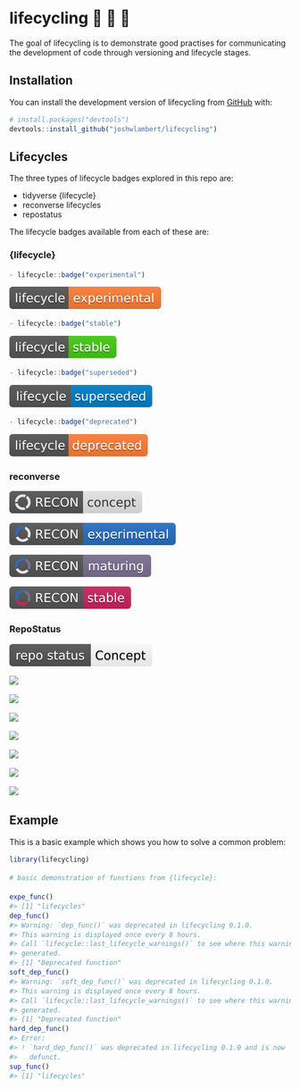 
<!-- README.md is generated from README.Rmd. Please edit that file -->

# lifecycling :bicyclist: :bicyclist: :bicyclist:

<!-- badges: start -->
<!-- badges: end -->

The goal of lifecycling is to demonstrate good practises for
communicating the development of code through versioning and lifecycle
stages.

## Installation

You can install the development version of lifecycling from
[GitHub](https://github.com/) with:

``` r
# install.packages("devtools")
devtools::install_github("joshwlambert/lifecycling")
```

## Lifecycles

The three types of lifecycle badges explored in this repo are:

- tidyverse {lifecycle}
- reconverse lifecycles
- repostatus

The lifecycle badges available from each of these are:

### {lifecycle}

``` r
- lifecycle::badge("experimental")
```

![](man/figures/lifecycle-experimental.svg)

``` r
- lifecycle::badge("stable")
```

![](man/figures/lifecycle-stable.svg)

``` r
- lifecycle::badge("superseded")
```

![](man/figures/lifecycle-superseded.svg)

``` r
- lifecycle::badge("deprecated")
```

![](man/figures/lifecycle-deprecated.svg)

### reconverse

![](https://raw.githubusercontent.com/reconverse/reconverse.github.io/master/images/badge-concept.svg)

![](https://raw.githubusercontent.com/reconverse/reconverse.github.io/master/images/badge-experimental.svg)

![](https://raw.githubusercontent.com/reconverse/reconverse.github.io/master/images/badge-maturing.svg)

![](https://raw.githubusercontent.com/reconverse/reconverse.github.io/master/images/badge-stable.svg)

### RepoStatus

![](https://raw.githubusercontent.com/jantman/repostatus.org/master/badges/latest/concept.svg)

![](https://raw.githubusercontent.com/jantman/repostatus.org/master/badges/latest/wip.svg)

![](https://raw.githubusercontent.com/jantman/repostatus.org/master/badges/latest/suspended.svg)

![](https://raw.githubusercontent.com/jantman/repostatus.org/master/badges/latest/abandoned.svg)

![](https://raw.githubusercontent.com/jantman/repostatus.org/master/badges/latest/active.svg)

![](https://raw.githubusercontent.com/jantman/repostatus.org/master/badges/latest/inactive.svg)

![](https://raw.githubusercontent.com/jantman/repostatus.org/master/badges/latest/unsupported.svg)

![](https://raw.githubusercontent.com/jantman/repostatus.org/master/badges/latest/moved.svg)

## Example

This is a basic example which shows you how to solve a common problem:

``` r
library(lifecycling)

# basic demonstration of functions from {lifecycle}:

expe_func()
#> [1] "lifecycles"
dep_func()
#> Warning: `dep_func()` was deprecated in lifecycling 0.1.0.
#> This warning is displayed once every 8 hours.
#> Call `lifecycle::last_lifecycle_warnings()` to see where this warning was
#> generated.
#> [1] "Deprecated function"
soft_dep_func()
#> Warning: `soft_dep_func()` was deprecated in lifecycling 0.1.0.
#> This warning is displayed once every 8 hours.
#> Call `lifecycle::last_lifecycle_warnings()` to see where this warning was
#> generated.
#> [1] "Deprecated function"
hard_dep_func()
#> Error:
#> ! `hard_dep_func()` was deprecated in lifecycling 0.1.0 and is now
#>   defunct.
sup_func()
#> [1] "lifecycles"
```
